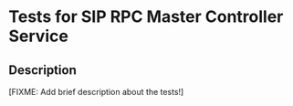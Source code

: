 # Tests for SIP RPC Master Controller Service

## Description
\[FIXME: Add brief description about the tests!\]
